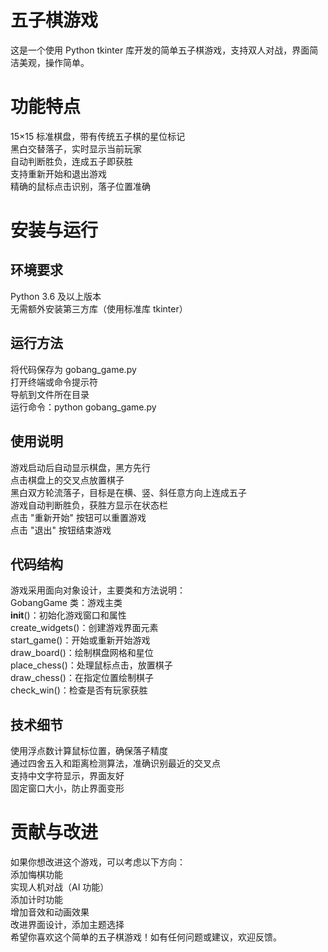 # 五子棋游戏  
这是一个使用 Python tkinter 库开发的简单五子棋游戏，支持双人对战，界面简洁美观，操作简单。  
# 功能特点  
15×15 标准棋盘，带有传统五子棋的星位标记  
黑白交替落子，实时显示当前玩家  
自动判断胜负，连成五子即获胜  
支持重新开始和退出游戏  
精确的鼠标点击识别，落子位置准确  
# 安装与运行  
## 环境要求  
Python 3.6 及以上版本  
无需额外安装第三方库（使用标准库 tkinter）  
## 运行方法  
将代码保存为 gobang_game.py  
打开终端或命令提示符  
导航到文件所在目录  
运行命令：python gobang_game.py  
## 使用说明  
游戏启动后自动显示棋盘，黑方先行  
点击棋盘上的交叉点放置棋子  
黑白双方轮流落子，目标是在横、竖、斜任意方向上连成五子  
游戏自动判断胜负，获胜方显示在状态栏  
点击 "重新开始" 按钮可以重置游戏  
点击 "退出" 按钮结束游戏  
## 代码结构  
游戏采用面向对象设计，主要类和方法说明：  
GobangGame 类：游戏主类  
__init__()：初始化游戏窗口和属性  
create_widgets()：创建游戏界面元素  
start_game()：开始或重新开始游戏  
draw_board()：绘制棋盘网格和星位  
place_chess()：处理鼠标点击，放置棋子  
draw_chess()：在指定位置绘制棋子  
check_win()：检查是否有玩家获胜  
## 技术细节  
使用浮点数计算鼠标位置，确保落子精度  
通过四舍五入和距离检测算法，准确识别最近的交叉点  
支持中文字符显示，界面友好  
固定窗口大小，防止界面变形  
# 贡献与改进  
如果你想改进这个游戏，可以考虑以下方向：  
添加悔棋功能  
实现人机对战（AI 功能）  
添加计时功能  
增加音效和动画效果  
改进界面设计，添加主题选择  
希望你喜欢这个简单的五子棋游戏！如有任何问题或建议，欢迎反馈。  

